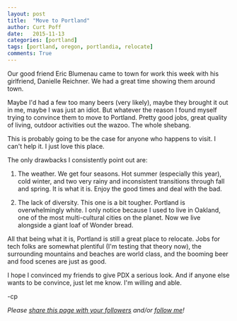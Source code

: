 ```yaml
---
layout: post
title:  "Move to Portland"
author: Curt Poff
date:   2015-11-13
categories: [portland]
tags: [portland, oregon, portlandia, relocate]
comments: True
---
```


Our good friend Eric Blumenau came to town for work this week with his girlfriend, Danielle Reichner. We had a great time showing them around town.

<!--more-->

Maybe I'd had a few too many beers (very likely), maybe they brought it out in me, maybe I was just an idiot. But whatever the reason I found myself trying to convince them to move to Portland. Pretty good jobs, great quality of living, outdoor activities out the wazoo. The whole shebang.

This is probably going to be the case for anyone who happens to visit. I can't help it. I just love this place.

The only drawbacks I consistently point out are:

1. The weather. We get four seasons. Hot summer (especially this year), cold winter, and two very rainy and inconsistent transitions through fall and spring. It is what it is. Enjoy the good times and deal with the bad.

2. The lack of diversity. This one is a bit tougher. Portland is overwhelmingly white. I only notice because I used to live in Oakland, one of the most multi-cultural cities on the planet. Now we live alongside a giant loaf of Wonder bread.

All that being what it is, Portland is still a great place to relocate. Jobs for tech folks are somewhat plentiful (I'm testing that theory now), the surrounding mountains and beaches are world class, and the booming beer and food scenes are just as good.

I hope I convinced my friends to give PDX a serious look. And if anyone else wants to be convince, just let me know. I'm willing and able.

-cp

*Please
<a href="https://twitter.com/intent/tweet?url={{ site.url }}{{ page.url }}&text={{ page.title }}&via=cpoff" 
   target="_blank">
  share this page with your followers</a> 
and/or 
<a href="https://twitter.com/cpoff">
  follow me</a>!*
